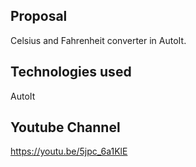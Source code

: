 
Proposal
-----------------------------------------------------------------------------------------
Celsius and Fahrenheit converter in AutoIt.

Technologies used
-----------------------------------------------------------------------------------------
AutoIt

Youtube Channel
-----------------------------------------------------------------------------------------
https://youtu.be/5jpc_6a1KlE
